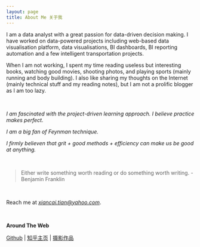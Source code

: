 ```yaml
---
layout: page
title: About Me 关于我
---
```


I am a data analyst with a great passion for data-driven decision making. I have worked on data-powered projects including web-based data visualisation platform, data visualisations, BI dashboards, BI reporting automation and a few intelligent transportation projects.

When I am not working, I spent my time reading useless but interesting books, watching good movies, shooting photos, and playing sports (mainly running and body building). I also like sharing my thoughts on the Internet (mainly technical stuff and my reading notes), but I am not a prolific blogger as I am too lazy.

<br/>

*I am fascinated with the project-driven learning approach. I believe practice makes perfect.*

*I am a big fan of Feynman technique.*

*I firmly believen that grit + good methods + efficiency can make us be good at anything.*

<br/>

> Either write something worth reading or do something worth writing.
> -Benjamin Franklin

<br/>

Reach me at *xiancai.tian@yahoo.com*.

<br/>

**Around The Web**

[Github](https://github.com/XiancaiTian/) \| [知乎主页](https://www.zhihu.com/people/shawngo/posts) \| [摄影作品](https://tuchong.com/8045265/)

